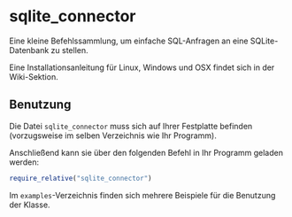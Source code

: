 sqlite_connector
================

Eine kleine Befehlssammlung, um einfache SQL-Anfragen an eine
SQLite-Datenbank zu stellen.

Eine Installationsanleitung für Linux, Windows und OSX findet sich in der Wiki-Sektion.

## Benutzung

Die Datei `sqlite_connector` muss sich auf Ihrer Festplatte befinden (vorzugsweise im selben Verzeichnis wie Ihr Programm).

Anschließend kann sie über den folgenden Befehl in Ihr Programm geladen werden:

```ruby
require_relative("sqlite_connector")
```

Im `examples`-Verzeichnis finden sich mehrere Beispiele für die Benutzung der Klasse.